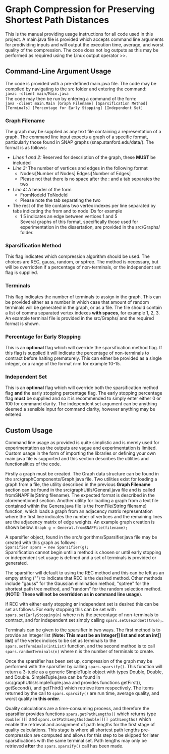 # Graph Compression for Preserving Shortest Path Distances
This is the manual providing usage instructions for all code used in this project. A main.java file is provided which accepts command line arguments for prodividing inputs and will output the execution time, average, and worst quality of the compression. The code does not log outputs as this may be performed as required using the Linux output operator >>.

## Command-Line Argument Usage
The code is provided with a pre-defined main.java file. The code may be compiled by navigating to the src folder and entering the command:  
    ```javac -client main/Main.java```  
The code may then be run by entering a command of the form:  
    ```java -client main.Main [Graph Filename] [Sparsification Method] [Terminals] [Percentage for Early Stopping] [Independent Set]```  
    
### Graph Filename
The graph may be supplied as any text file containing a representation of a graph. The command line input expects a graph of a specific format, particularly those found in SNAP graphs (snap.stanford.edu/data/). The format is as follows:  
*  *Lines 1 and 2:* Reserved for description of the graph, these **MUST** be included
*  *Line 3:* The number of vertices and edges in the following format
    *  Nodes:[Number of Nodes]  Edges:[Number of Edges]
    *  Please not that there is no space after the : and a tab separates the two
*  *Line 4:* A header of the form
    *  FromNodeId   ToNodeId
    *  Please note the tab separating the two
*  The rest of the file contains two vertex indexes per line separated by tabs indicating the from and to node IDs for example
    *  1 5 indicates an edge between vertices 1 and 5  
Several graphs of this format, specifically those used for experimentation in the dissertation, are provided in the src/Graphs/ folder.

### Sparsification Method
This flag indicates which compression algorithm should be used. The choices are REC, gauss, random, or sptree. The method is necessary, but will be overridden if a percentage of non-terminals, or the independent set flag is supplied.

### Terminals
This flag indicates the number of terminals to assign in the graph. This can be provided either as a number in which case that amount of random terminals will be generated in the graph, or as a file. The file should contain a list of comma separated vertex indexes **with spaces**, for example 1, 2, 3. An example terminal file is provided in the src/Graphs/ and the required format is shown.

### Percentage for Early Stopping
This is an **optional** flag which will override the sparsification method flag. If this flag is supplied it will indicate the percentage of non-terminals to contract before halting prematurely. This can either be provided as a single integer, or a range of the format n-m for example 10-15.

### Independent Set
This is an **optional** flag which will override both the sparsification method flag **and** the early stopping percentage flag. The early stopping percentage flag **must** be supplied and so it is recommended to simply enter either 0 or 100 for command clarity. The independent set argument can be anything deemed a sensible input for command clarity, however anything may be entered.

## Custom Usage
Command line usage as provided is quite simplistic and is merely used for experimentation as the outputs are vague and experimentation is limited. Custom usage in the form of importing the libraries or defining your own main.java file is supported and this section describes the utilities and functionalities of the code.  
  
Firstly a graph must be created. The Graph data structure can be found in the src/graphComponents/Graph.java file. Two utilities exist for loading a graph from a file, the utility described in the previous **Graph Filename** section can be found in the src/graphUtils/General.java file and is called fromSNAPFile(String filename). The expected format is described in the aforementioned section. Another utility for loading a graph from a text file contained within the Genera.java file is the fromFile(String filename) function, which loads a graph from an adjacency matrix representation where the first line indicates the number of vertices and the remaining lines are the adjacency matrix of edge weights. An example graph creation is shown below.
    ```Graph g = General.fromSNAPFile(filename);```
  
A sparsifier object, found in the src/algorithms/Sparsifier.java file may be created with this graph as follows:  
    ```Sparsifier spars = new Sparsifier(g);```  
Sparsification cannot begin until a method is chosen or until early stopping or independent set usage is defined and a set of terminals is provided or generated.  
  
The sparsifier will default to using the REC method and this can be left as an empty string ("") to indicate that REC is the desired method. Other methods include "gauss" for the Gaussian elimination method, "sptree" for the shortest path tree method, and "random" for the random selection method. (**NOTE: These will not be overridden as in command line usage**).  
  
If REC with either early stopping **or** independent set is desired this can be set as follows. For early stopping this can be set with ```spars.setEarlyStopping(n)``` where n is the percentage of non-terminals to contract, and for independent set simply calling ```spars.setUseIndSet(true);```.  
  
Terminals can be given to the sparsifier in two ways. The first method is to provide an Integer list (**Note: This must be an Integer[] list and not an int[] list**) of the vertex indices to be set as terminals to the ```spars.setTerminals(intList)``` function, and the second method is to call ```spars.randomTerminals(n)``` where n is the number of terminals to create.  
  
Once the sparsifier has been set up, compression of the graph may be performed with the sparsifier by calling ```spars.sparsify()```. This function will return a 3-tuple as a generic SimpleTuple object with types Double, Double, and Double. SimpleTuple.java can be found in src/graphUtils/simpleTuple.java and provides functions getFirst(), getSecond(), and getThird() which retrieve item respectively. The items returned by the call to ```spars.sparsify()``` are run time, average quality, and worst quality **in this order**.  
  
Quality calculations are a time-consuming process, and therefore the sparsifier provides functions ```spars.getPathLengths()``` which returns type ```double[][]``` and ```spars.setPathLengths(double[][] pathLengths)``` which enable the retrieval and assignment of path lengths for the first stage of quality calculations. This stage is where all shortest path lengths pre-compression are computed and allows for this step to be skipped for later sparsifications with the same terminal set. Path lengths may only be retrieved **after** the ```spars.sparsify()``` call has been made.
